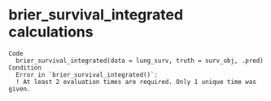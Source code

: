 # brier_survival_integrated calculations

    Code
      brier_survival_integrated(data = lung_surv, truth = surv_obj, .pred)
    Condition
      Error in `brier_survival_integrated()`:
      ! At least 2 evaluation times are required. Only 1 unique time was given.

